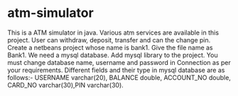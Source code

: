 # atm-simulator
This is a ATM simulator in java.
Various atm services are available in this project. 
User can withdraw, deposit, transfer and can the change pin.
Create a netbeans project whose name is bank1. Give the file name as Bank1.
We need a mysql database. Add mysql library to the project. You must change database name, username and password in Connection as per your requirements.
Different fields and their type in mysql database are as follows:- USERNAME varchar(20), BALANCE double, ACCOUNT_NO double, CARD_NO varchar(30),PIN varchar(30).

